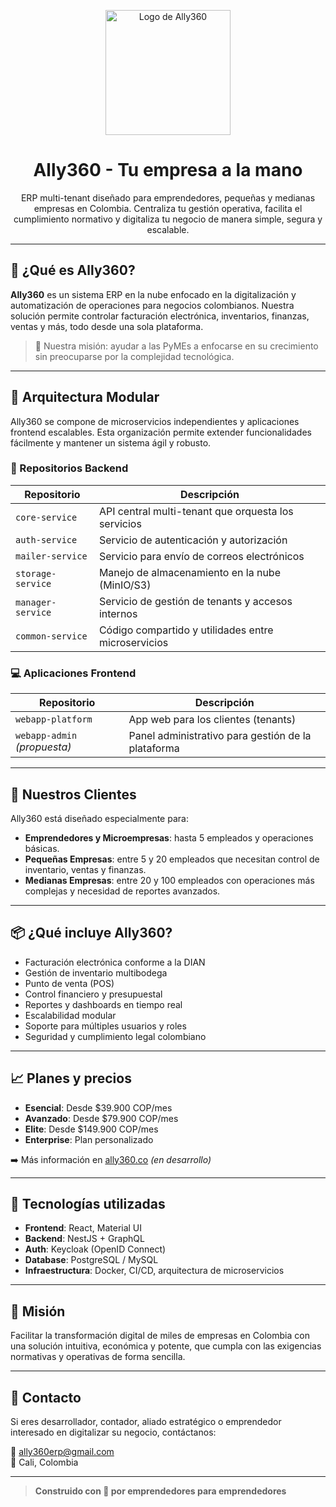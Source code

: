 <p align="center">
  <img src="https://ally360.netlify.app/logo/logoFondoTransparentesvg.svg" width="200" alt="Logo de Ally360">
</p>

<h1 align="center">Ally360 - Tu empresa a la mano</h1>

<p align="center">
  ERP multi-tenant diseñado para emprendedores, pequeñas y medianas empresas en Colombia. Centraliza tu gestión operativa, facilita el cumplimiento normativo y digitaliza tu negocio de manera simple, segura y escalable.
</p>

---

## 📌 ¿Qué es Ally360?

**Ally360** es un sistema ERP en la nube enfocado en la digitalización y automatización de operaciones para negocios colombianos. Nuestra solución permite controlar facturación electrónica, inventarios, finanzas, ventas y más, todo desde una sola plataforma.

> 🎯 Nuestra misión: ayudar a las PyMEs a enfocarse en su crecimiento sin preocuparse por la complejidad tecnológica.

---

## 🧱 Arquitectura Modular

Ally360 se compone de microservicios independientes y aplicaciones frontend escalables. Esta organización permite extender funcionalidades fácilmente y mantener un sistema ágil y robusto.

### 🔧 Repositorios Backend

| Repositorio         | Descripción                                          |
|---------------------|------------------------------------------------------|
| `core-service`      | API central multi-tenant que orquesta los servicios  |
| `auth-service`      | Servicio de autenticación y autorización             |
| `mailer-service`    | Servicio para envío de correos electrónicos          |
| `storage-service`   | Manejo de almacenamiento en la nube (MinIO/S3)       |
| `manager-service`   | Servicio de gestión de tenants y accesos internos    |
| `common-service`    | Código compartido y utilidades entre microservicios  |

### 💻 Aplicaciones Frontend

| Repositorio           | Descripción                                             |
|------------------------|---------------------------------------------------------|
| `webapp-platform`      | App web para los clientes (tenants)                     |
| `webapp-admin` *(propuesta)* | Panel administrativo para gestión de la plataforma   |

---

## 👥 Nuestros Clientes

Ally360 está diseñado especialmente para:

- **Emprendedores y Microempresas**: hasta 5 empleados y operaciones básicas.
- **Pequeñas Empresas**: entre 5 y 20 empleados que necesitan control de inventario, ventas y finanzas.
- **Medianas Empresas**: entre 20 y 100 empleados con operaciones más complejas y necesidad de reportes avanzados.

---

## 📦 ¿Qué incluye Ally360?

- Facturación electrónica conforme a la DIAN
- Gestión de inventario multibodega
- Punto de venta (POS)
- Control financiero y presupuestal
- Reportes y dashboards en tiempo real
- Escalabilidad modular
- Soporte para múltiples usuarios y roles
- Seguridad y cumplimiento legal colombiano

---

## 📈 Planes y precios

- **Esencial**: Desde $39.900 COP/mes
- **Avanzado**: Desde $79.900 COP/mes
- **Elite**: Desde $149.900 COP/mes
- **Enterprise**: Plan personalizado

➡️ Más información en [ally360.co](https://ally360.co) *(en desarrollo)*

---

## 🧠 Tecnologías utilizadas

- **Frontend**: React, Material UI
- **Backend**: NestJS + GraphQL
- **Auth**: Keycloak (OpenID Connect)
- **Database**: PostgreSQL / MySQL
- **Infraestructura**: Docker, CI/CD, arquitectura de microservicios

---

## 🚀 Misión

Facilitar la transformación digital de miles de empresas en Colombia con una solución intuitiva, económica y potente, que cumpla con las exigencias normativas y operativas de forma sencilla.

---

## 🤝 Contacto

Si eres desarrollador, contador, aliado estratégico o emprendedor interesado en digitalizar su negocio, contáctanos:

📧 ally360erp@gmail.com  
📍 Cali, Colombia

---

> **Construido con 💙 por emprendedores para emprendedores**
